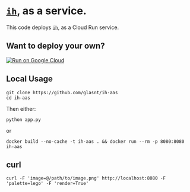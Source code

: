 # [`ih`](https://github.com/glasnt/ih), as a service. 

This code deploys [`ih`](https://github.com/glasnt/ih), as a Cloud Run service. 

## Want to deploy your own? 

[![Run on Google Cloud](https://storage.googleapis.com/cloudrun/button.svg)](https://deploy.cloud.run)

## Local Usage

```shell
git clone https://github.com/glasnt/ih-aas
cd ih-aas
```
Then either:

```
python app.py
```

or

```shell
docker build --no-cache -t ih-aas . && docker run --rm -p 8080:8080 ih-aas
```


## curl 

```
curl -F 'image=@/path/to/image.png' http://localhost:8080 -F 'palette=lego' -F 'render=True'
```
